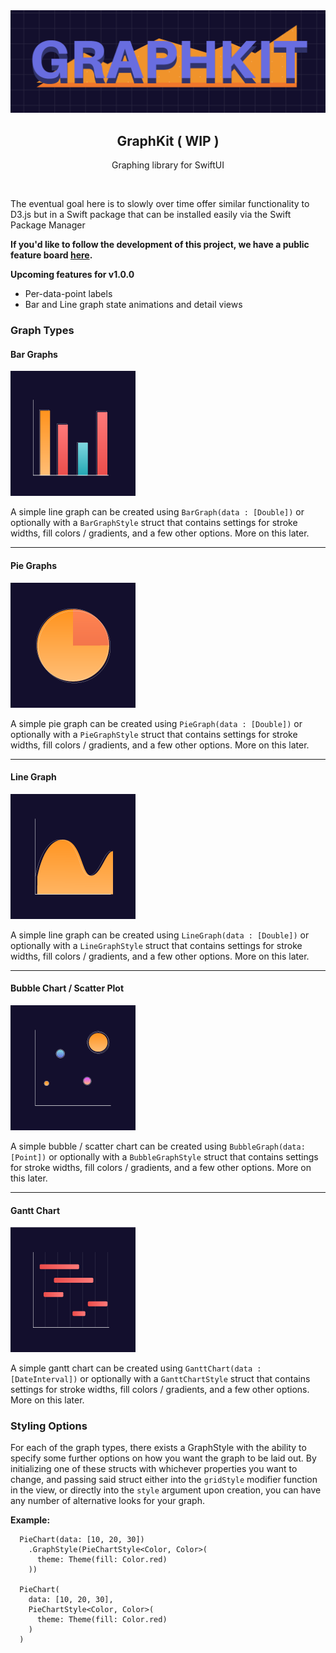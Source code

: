 
<span align='center'>
    <img src="logo.png" alt="logo" />
    <h2>GraphKit ( WIP )</h2>
</span>
<p align='center'>Graphing library for SwiftUI</p>
<br />

The eventual goal here is to slowly over time offer similar functionality to D3.js but in a Swift package that can be installed easily via the Swift Package Manager

**If you'd like to follow the development of this project, we have a public feature board [here](https://trello.com/b/1b60nVkE).**

**Upcoming features for v1.0.0**
- Per-data-point labels
- Bar and Line graph state animations and detail views

### Graph Types

#### Bar Graphs
![Bar Graphs](./_readme/assets/Bar_Graph.png)

A simple line graph can be created using `BarGraph(data : [Double])` or optionally with a `BarGraphStyle` struct that contains settings for stroke widths, fill colors / gradients, and a few other options. More on this later.
****

#### Pie Graphs
![Pie Graphs](./_readme/assets/Pie_Graph.png)

A simple pie graph can be created using `PieGraph(data : [Double])` or optionally with a `PieGraphStyle` struct that contains settings for stroke widths, fill colors / gradients, and a few other options. More on this later.
****
#### Line Graph
![Line Graphs](./_readme/assets/Line_Graph.png)

A simple line graph can be created using `LineGraph(data : [Double])` or optionally with a `LineGraphStyle` struct that contains settings for stroke widths, fill colors / gradients, and a few other options. More on this later.

****
#### Bubble Chart / Scatter Plot
![Bubble Chart / Scatter Plot](./_readme/assets/Bubble_Chart.png)

A simple bubble / scatter chart can be created using `BubbleGraph(data: [Point])` or optionally with a `BubbleGraphStyle` struct that contains settings for stroke widths, fill colors / gradients, and a few other options. More on this later.
****
#### Gantt Chart
![Gantt Chart](./_readme/assets/Gantt.png)

A simple gantt chart can be created using `GanttChart(data : [DateInterval])` or optionally with a `GanttChartStyle` struct that contains settings for stroke widths, fill colors / gradients, and a few other options. More on this later.

### Styling Options

For each of the graph types, there exists a GraphStyle with the ability to specify some further options on how you want the graph to be laid out. By initializing one of these structs with whichever properties you want to change, and passing said struct either into the `gridStyle` modifier function in the view, or directly into the `style` argument upon creation, you can have any number of alternative looks for your graph.

**Example:**
```
  PieChart(data: [10, 20, 30])
    .GraphStyle(PieChartStyle<Color, Color>(
      theme: Theme(fill: Color.red)
    ))

  PieChart(
    data: [10, 20, 30],
    PieChartStyle<Color, Color>(
      theme: Theme(fill: Color.red)
    )
  )
```
